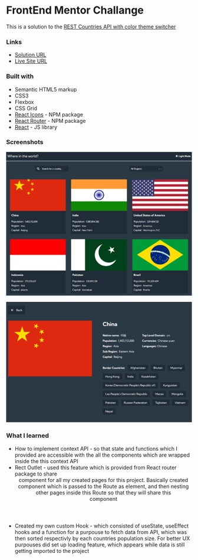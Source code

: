 # FrontEnd Mentor Challange

This is a solution to the [REST Countries API with color theme switcher](https://www.frontendmentor.io/challenges/rest-countries-api-with-color-theme-switcher-5cacc469fec04111f7b848ca)

### Links

- [Solution URL](https://www.frontendmentor.io/challenges/rest-countries-api-with-color-theme-switcher-5cacc469fec04111f7b848ca)
- [Live Site URL](https://rest-valstis-api.netlify.app/)

### Built with

- Semantic HTML5 markup
- CSS3
- Flexbox
- CSS Grid
- [React Icons](https://react-icons.github.io/react-icons/) - NPM package
- [React Router](https://reactrouter.com/en/main) - NPM package
- [React](https://reactjs.org/) - JS library

### Screenshots

![](./src/assets/screenshot-1.png)

![](./src/assets/screenshot-2.png)

### What I learned

- How to implement context API - so that state and functions which I provided are accessible with the all the components which are wrapped inside the this context API
- Rect Outlet - used this feature which is provided from React router package to share <Header/> component for all my created pages for this project. Basically created <SharedLayout/> component which is passed to the Route as element, and then nesting other pages inside this Route so that they will share this <Header/> component
- Created my own custom Hook - which consisted of useState, useEffect hooks and a function for a purpouse to fetch data from API, which was then sorted respectivly by each countries population size. For better UX purpouses did set up loading feature, which appears while data is still getting imported to the project
